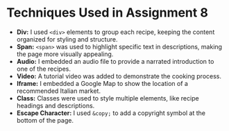 # Techniques Used in Assignment 8

- **Div:** I used `<div>` elements to group each recipe, keeping the content organized for styling and structure.
- **Span:** `<span>` was used to highlight specific text in descriptions, making the page more visually appealing.
- **Audio:** I embedded an audio file to provide a narrated introduction to one of the recipes.
- **Video:** A tutorial video was added to demonstrate the cooking process.
- **Iframe:** I embedded a Google Map to show the location of a recommended Italian market.
- **Class:** Classes were used to style multiple elements, like recipe headings and descriptions.
- **Escape Character:** I used `&copy;` to add a copyright symbol at the bottom of the page.
